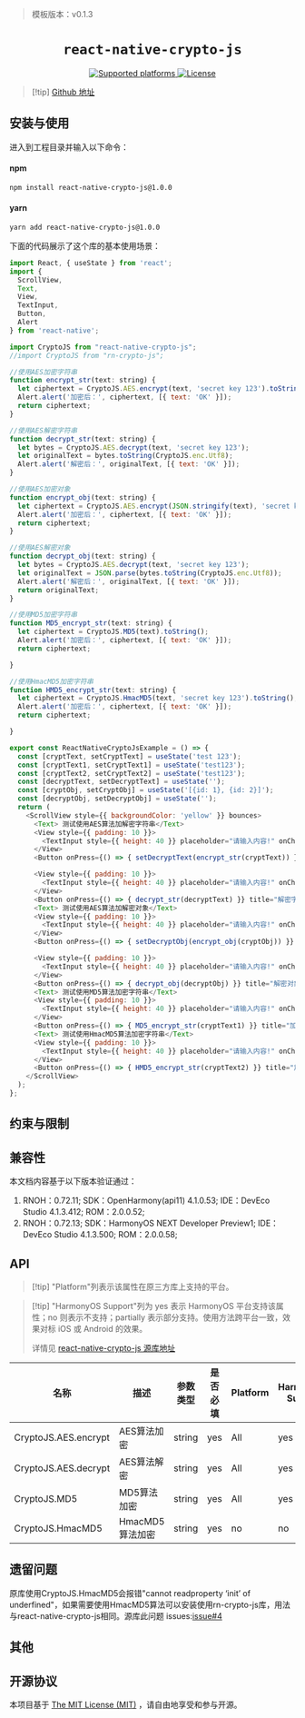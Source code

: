 > 模板版本：v0.1.3

<p align="center">
  <h1 align="center"> <code>react-native-crypto-js</code> </h1>
</p>
<p align="center">
    <a href="https://github.com/imchintan/react-native-crypto-js/blob/master/README.md">
        <img src="https://img.shields.io/badge/platforms-android%20%7C%20ios%20%7C%20harmony%20-lightgrey.svg" alt="Supported platforms" />
    </a>
    <a href="https://github.com/imchintan/react-native-crypto-js/blob/master/LICENSE">
        <img src="https://img.shields.io/badge/license-MIT-green.svg" alt="License" />
    </a>
</p>

> [!tip] [Github 地址](https://github.com/imchintan/react-native-crypto-js)

## 安装与使用

进入到工程目录并输入以下命令：

<!-- tabs:start -->

#### **npm**

```bash
npm install react-native-crypto-js@1.0.0
```

#### **yarn**

```bash
yarn add react-native-crypto-js@1.0.0
```

<!-- tabs:end -->

下面的代码展示了这个库的基本使用场景：

<!-- {% raw %} -->
```js
import React, { useState } from 'react';
import {
  ScrollView,
  Text,
  View,
  TextInput,
  Button,
  Alert
} from 'react-native';

import CryptoJS from "react-native-crypto-js";
//import CryptoJS from "rn-crypto-js";

//使用AES加密字符串
function encrypt_str(text: string) {
  let ciphertext = CryptoJS.AES.encrypt(text, 'secret key 123').toString();
  Alert.alert('加密后：', ciphertext, [{ text: 'OK' }]);
  return ciphertext;
}

//使用AES解密字符串
function decrypt_str(text: string) {
  let bytes = CryptoJS.AES.decrypt(text, 'secret key 123');
  let originalText = bytes.toString(CryptoJS.enc.Utf8);
  Alert.alert('解密后：', originalText, [{ text: 'OK' }]);
}

//使用AES加密对象
function encrypt_obj(text: string) {
  let ciphertext = CryptoJS.AES.encrypt(JSON.stringify(text), 'secret key 123').toString();
  Alert.alert('加密后：', ciphertext, [{ text: 'OK' }]);
  return ciphertext;
}

//使用AES解密对象
function decrypt_obj(text: string) {
  let bytes = CryptoJS.AES.decrypt(text, 'secret key 123');
  let originalText = JSON.parse(bytes.toString(CryptoJS.enc.Utf8));
  Alert.alert('解密后：', originalText, [{ text: 'OK' }]);
  return originalText;
}

//使用MD5加密字符串
function MD5_encrypt_str(text: string) {
  let ciphertext = CryptoJS.MD5(text).toString();
  Alert.alert('加密后：', ciphertext, [{ text: 'OK' }]);
  return ciphertext;

}

//使用HmacMD5加密字符串
function HMD5_encrypt_str(text: string) {
  let ciphertext = CryptoJS.HmacMD5(text, 'secret key 123').toString();
  Alert.alert('加密后：', ciphertext, [{ text: 'OK' }]);
  return ciphertext;

}

export const ReactNativeCryptoJsExample = () => {
  const [cryptText, setCryptText] = useState('test 123');
  const [cryptText1, setCryptText1] = useState('test123');
  const [cryptText2, setCryptText2] = useState('test123');
  const [decryptText, setDecryptText] = useState('');
  const [cryptObj, setCryptObj] = useState('[{id: 1}, {id: 2}]');
  const [decryptObj, setDecryptObj] = useState('');
  return (
    <ScrollView style={{ backgroundColor: 'yellow' }} bounces>
      <Text> 测试使用AES算法加解密字符串</Text>
      <View style={{ padding: 10 }}>
        <TextInput style={{ height: 40 }} placeholder="请输入内容!" onChangeText={(cryptText: React.SetStateAction<string>) => setCryptText(cryptText)} defaultValue={cryptText} />
      </View>
      <Button onPress={() => { setDecryptText(encrypt_str(cryptText)) }} title="加密字符串" />

      <View style={{ padding: 10 }}>
        <TextInput style={{ height: 40 }} placeholder="请输入内容!" onChangeText={(decryptText: React.SetStateAction<string>) => setDecryptText(decryptText)} defaultValue={decryptText} />
      </View>
      <Button onPress={() => { decrypt_str(decryptText) }} title="解密字符串" />
      <Text> 测试使用AES算法加解密对象</Text>
      <View style={{ padding: 10 }}>
        <TextInput style={{ height: 40 }} placeholder="请输入内容!" onChangeText={(cryptObj: React.SetStateAction<string>) => setCryptObj(cryptObj)} defaultValue={cryptObj} />
      </View>
      <Button onPress={() => { setDecryptObj(encrypt_obj(cryptObj)) }} title="加密对象" />

      <View style={{ padding: 10 }}>
        <TextInput style={{ height: 40 }} placeholder="请输入内容!" onChangeText={(decryptObj: React.SetStateAction<string>) => setDecryptObj(decryptObj)} defaultValue={decryptObj} />
      </View>
      <Button onPress={() => { decrypt_obj(decryptObj) }} title="解密对象" />
      <Text> 测试使用MD5算法加密字符串</Text>
      <View style={{ padding: 10 }}>
        <TextInput style={{ height: 40 }} placeholder="请输入内容!" onChangeText={(cryptText1: React.SetStateAction<string>) => setCryptText1(cryptText1)} defaultValue={cryptText1} />
      </View>
      <Button onPress={() => { MD5_encrypt_str(cryptText1) }} title="加密" />
      <Text> 测试使用HmacMD5算法加密字符串</Text>
      <View style={{ padding: 10 }}>
        <TextInput style={{ height: 40 }} placeholder="请输入内容!" onChangeText={(cryptText2: React.SetStateAction<string>) => setCryptText2(cryptText2)} defaultValue={cryptText2} />
      </View>
      <Button onPress={() => { HMD5_encrypt_str(cryptText2) }} title="加密" />
    </ScrollView>
  );
};
```
<!-- {% endraw %} -->

## 约束与限制

## 兼容性

本文档内容基于以下版本验证通过：

1. RNOH：0.72.11; SDK：OpenHarmony(api11) 4.1.0.53; IDE：DevEco Studio 4.1.3.412; ROM：2.0.0.52;
2. RNOH：0.72.13; SDK：HarmonyOS NEXT Developer Preview1; IDE：DevEco Studio 4.1.3.500; ROM：2.0.0.58;

## API

> [!tip] "Platform"列表示该属性在原三方库上支持的平台。

> [!tip] "HarmonyOS Support"列为 yes 表示 HarmonyOS 平台支持该属性；no 则表示不支持；partially 表示部分支持。使用方法跨平台一致，效果对标 iOS 或 Android 的效果。
>
> 详情见 [react-native-crypto-js 源库地址](https://github.com/imchintan/react-native-crypto-js/blob/master/README.md)

| 名称                 | 描述            | 参数类型 | 是否必填 | Platform | HarmonyOS Support |
| -------------------- | --------------- | -------- | -------- | -------- | ----------------- |
| CryptoJS.AES.encrypt | AES算法加密     | string   | yes      | All      | yes               |
| CryptoJS.AES.decrypt | AES算法解密     | string   | yes      | All      | yes               |
| CryptoJS.MD5         | MD5算法加密     | string   | yes      | All      | yes               |
| CryptoJS.HmacMD5     | HmacMD5算法加密 | string   | yes      | no       | no                |

## 遗留问题

原库使用CryptoJS.HmacMD5会报错"cannot readproperty ‘init’ of underfined"，如果需要使用HmacMD5算法可以安装使用rn-crypto-js库，用法与react-native-crypto-js相同。源库此问题 issues:[issue#4](https://github.com/imchintan/react-native-crypto-js/issues/3)

## 其他

## 开源协议

本项目基于 [The MIT License (MIT)](https://github.com/imchintan/react-native-crypto-js/blob/master/LICENSE) ，请自由地享受和参与开源。
